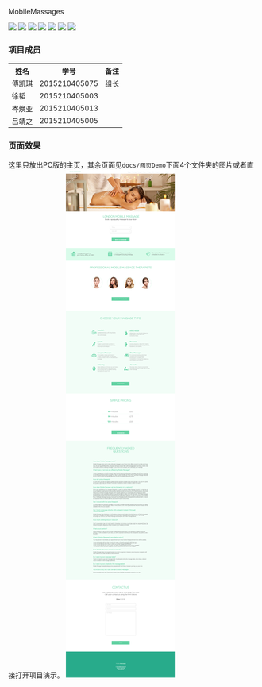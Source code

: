 MobileMassages

[![](https://img.shields.io/badge/nodejs-6.10.0-green.svg)](https://github.com/nodejs/node)
[![](https://img.shields.io/badge/angularjs-1.6.4-blue.svg)](https://github.com/angular/angular.js/)
[![](https://img.shields.io/badge/angular--ui--router-1.0.3-6efff0.svg)](https://github.com/angular-ui/ui-router/)
[![](https://img.shields.io/badge/mysql-2.13.0-brightgreen.svg)](https://github.com/mongodb/mongo)
[![](https://img.shields.io/badge/mongodb-3.2.11-brightgreen.svg)](https://github.com/mongodb/mongo)
[![](https://img.shields.io/badge/express-4.15.2-adfeac.svg)](https://github.com/expressjs/express)
[![](https://img.shields.io/badge/sweetalert2-6.6.4-aaedfd.svg)](https://github.com/t4t5/sweetalert)


### 项目成员  

<table>
    <tr>
        <th>姓名</th>
        <th>学号</th>
        <th>备注</th>
    </tr>
    <tr>
        <td>傅凯琪</td>
        <td>2015210405075</td>
        <td>组长</td>
    </tr>
    <tr>
        <td>徐韬</td>
        <td>2015210405003</td>
        <td></td>
    </tr>
    <tr>
        <td>岑焕亚</td>
        <td>2015210405013</td>
        <td></td>
    </tr>
    <tr>
        <td>吕靖之</td>
        <td>2015210405005</td>
        <td></td>
    </tr>
</table>

### 页面效果
这里只放出PC版的主页，其余页面见`docs/网页Demo`下面4个文件夹的图片或者直接打开项目演示。
![home page](./docs/网页Demo/Desktop%20version/Mobile_massages_desktop.jpg)
